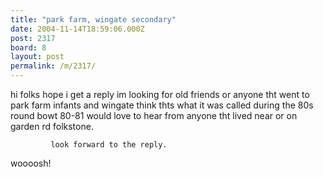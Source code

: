 ```yaml
---
title: "park farm, wingate secondary"
date: 2004-11-14T18:59:06.000Z
post: 2317
board: 8
layout: post
permalink: /m/2317/
---
```

hi  folks hope i get a reply im looking for old friends or anyone tht went to park farm infants and wingate think thts what it was called  during the 80s round bowt 80-81 would love to hear from anyone tht lived near or on garden rd folkstone.

             look forward to the reply.
woooosh!
